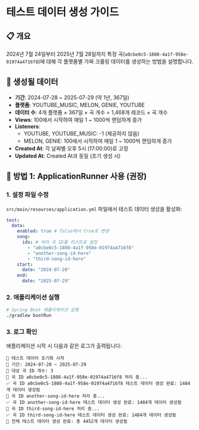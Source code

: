 # 테스트 데이터 생성 가이드

## 📋 개요

2024년 7월 24일부터 2025년 7월 28일까지 특정 곡(`a0cbe0c5-1808-4a1f-958e-01974a4716f8`)에 대해 각 플랫폼별 가짜 크롤링 데이터를 생성하는 방법을 설명합니다.

## 🎯 생성될 데이터

- **기간**: 2024-07-28 ~ 2025-07-29 (약 1년, 367일)
- **플랫폼**: YOUTUBE_MUSIC, MELON, GENIE, YOUTUBE
- **데이터 수**: 4개 플랫폼 × 367일 × 곡 개수 = 1,468개 레코드 × 곡 개수
- **Views**: 100에서 시작하여 매일 1 ~ 1000씩 랜덤하게 증가
- **Listeners**:
  - YOUTUBE, YOUTUBE_MUSIC: -1 (제공하지 않음)
  - MELON, GENIE: 100에서 시작하여 매일 1 ~ 1000씩 랜덤하게 증가
- **Created At**: 각 날짜별 오후 5시 (17:00:00)로 고정
- **Updated At**: Created At과 동일 (초기 생성 시)

## 🚀 방법 1: ApplicationRunner 사용 (권장)

### 1. 설정 파일 수정

`src/main/resources/application.yml` 파일에서 테스트 데이터 생성을 활성화:

```yaml
test:
  data:
    enabled: true # false에서 true로 변경
    song:
      ids: # 여러 곡 ID를 리스트로 설정
        - "a0cbe0c5-1808-4a1f-958e-01974a4716f8"
        - "another-song-id-here"
        - "third-song-id-here"
    start:
      date: "2024-07-28"
    end:
      date: "2025-07-29"
```

### 2. 애플리케이션 실행

```bash
# Spring Boot 애플리케이션 실행
./gradlew bootRun
```

### 3. 로그 확인

애플리케이션 시작 시 다음과 같은 로그가 출력됩니다:

```
🧪 테스트 데이터 초기화 시작
📅 기간: 2024-07-28 ~ 2025-07-29
🎵 대상 곡 ID 개수: 3
🎵 곡 ID a0cbe0c5-1808-4a1f-958e-01974a4716f8 처리 중...
✅ 곡 ID a0cbe0c5-1808-4a1f-958e-01974a4716f8 테스트 데이터 생성 완료: 1484개 데이터 생성됨
🎵 곡 ID another-song-id-here 처리 중...
✅ 곡 ID another-song-id-here 테스트 데이터 생성 완료: 1484개 데이터 생성됨
🎵 곡 ID third-song-id-here 처리 중...
✅ 곡 ID third-song-id-here 테스트 데이터 생성 완료: 1484개 데이터 생성됨
🎉 전체 테스트 데이터 생성 완료: 총 4452개 데이터 생성됨
```
